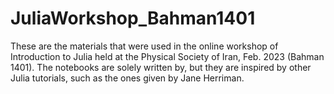 # JuliaWorkshop_Bahman1401

These are the materials that were used in the online workshop of Introduction to Julia held at the Physical Society of Iran, Feb. 2023 (Bahman 1401). The notebooks are solely written by, but they are inspired by other Julia tutorials, such as the ones given by Jane Herriman.

